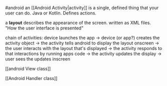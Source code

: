 #android 
an [[Android Activity|activity]] is a single, defined thing that your user can do. Java or Kotlin. Defines actions.


a **layout** describes the appearance of the screen. written as XML files. "How the user interface is presented"

chain of activities:
device launches the app 
-> device (or app?) creates the activity object 
-> the activity tells android to display the layout onscreen 
-> the user interacts with the layout that's displayed 
-> the activity responds to that interactions by running apps code 
-> the activity updates the display 
-> user sees the updates inscreen

[[android View class]]

[[Android Handler class]]
